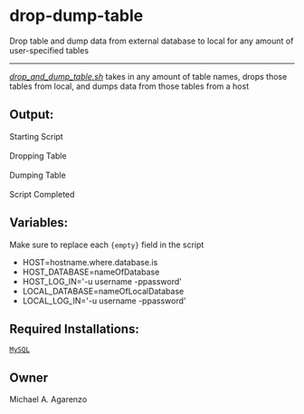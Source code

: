# drop-dump-table
Drop table and dump data from external database to local for any amount of user-specified tables

---

[*drop_and_dump_table.sh*](https://github.com/magarenzo/drop-dump-table/blob/master/drop_and_dump_table.sh) takes in any amount of table names, drops those tables from local, and dumps data from those tables from a host

## Output:

Starting Script<br><br>Dropping Table<br><br>Dumping Table<br><br>Script Completed

## Variables:

Make sure to replace each `{empty}` field in the script

* HOST=hostname.where.database.is
* HOST_DATABASE=nameOfDatabase
* HOST_LOG_IN='-u username -ppassword'
* LOCAL_DATABASE=nameOfLocalDatabase
* LOCAL_LOG_IN='-u username -ppassword'

## Required Installations:

[`MySQL`](https://dev.mysql.com/doc/mysql-getting-started/en/)

## Owner
Michael A. Agarenzo
